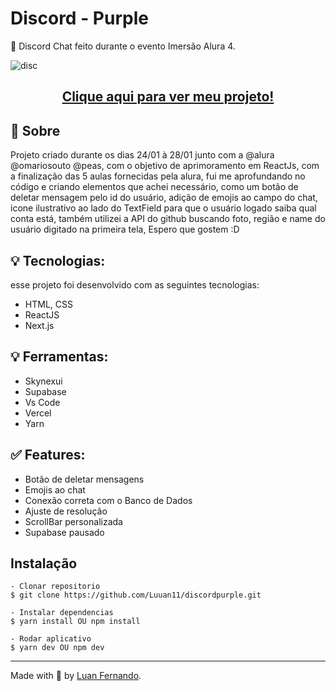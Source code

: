 # Discord - Purple

📜 Discord Chat feito durante o evento Imersão Alura 4.

![disc](https://user-images.githubusercontent.com/79935555/151719904-53c2a721-0976-46d8-be29-cd0508997af5.png)

## <p align="center"> <a href="https://discordpurple.vercel.app/">Clique aqui para ver meu projeto!</a> </p>

## 💬 Sobre
Projeto criado durante os dias 24/01 à 28/01 junto com a @alura @omariosouto @peas, com o objetivo de aprimoramento em ReactJs, com a finalização das 5 aulas fornecidas pela alura, fui me aprofundando no código e criando elementos que achei necessário, como um botão de deletar mensagem pelo id do usuário, adição de emojis ao campo do chat, icone ilustrativo ao lado do TextField para que o usuário logado saiba qual conta está, também utilizei a API do github buscando foto, região e name do usuário digitado na primeira tela, Espero que gostem :D

## 💡 Tecnologias:

esse projeto foi desenvolvido com as seguintes tecnologias:

- HTML, CSS
- ReactJS
- Next.js

## 💡 Ferramentas:

- Skynexui
- Supabase
- Vs Code
- Vercel
- Yarn


## ✅ Features:

- Botão de deletar mensagens
- Emojis ao chat
- Conexão correta com o Banco de Dados
- Ajuste de resolução
- ScrollBar personalizada
- Supabase pausado

## Instalação

    - Clonar repositorio 
    $ git clone https://github.com/Luuan11/discordpurple.git 

    - Instalar dependencias
    $ yarn install OU npm install

    - Rodar aplicativo
    $ yarn dev OU npm dev

---
Made with 💜 by [Luan Fernando](https://www.linkedin.com/in/luan-fernando/).
